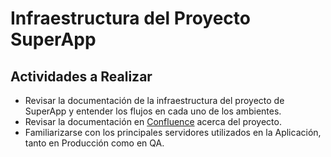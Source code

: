 # Infraestructura del Proyecto SuperApp

## Actividades a Realizar

- Revisar la documentación de la infraestructura del proyecto de SuperApp y entender los flujos en cada uno de los ambientes.
- Revisar la documentación en [Confluence](https://confluencecorp.ctsp.prod.cloud.ihf/display/ILATAM/SuperApp+Chile) acerca del proyecto.
- Familiarizarse con los principales servidores utilizados en la Aplicación, tanto en Producción como en QA.
